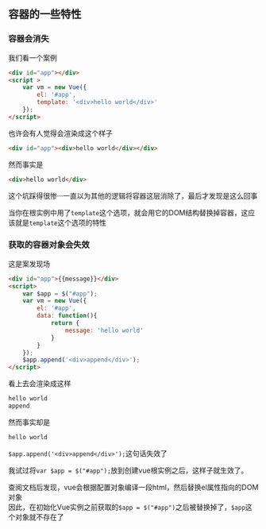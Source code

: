 ## 容器的一些特性

### 容器会消失

我们看一个案例
```html
<div id="app"></div>
<script >
    var vm = new Vue({
        el: '#app',
        template: '<div>hello world</div>'
    });
</script>
```
也许会有人觉得会渲染成这个样子
```html
<div id="app"><div>hello world</div></div>
```
然而事实是
```html
<div>hello world</div>
```
这个坑踩得很惨···一直以为其他的逻辑将容器这层消除了，最后才发现是这么回事

当你在根实例中用了`template`这个选项，就会用它的DOM结构替换掉容器，这应该就是`template`这个选项的特性

### 获取的容器对象会失效

这是案发现场
```html
<div id="app">{{message}}</div>
<script>
    var $app = $("#app");
    var vm = new Vue({
        el: '#app',
        data: function(){
            return {
                message: 'hello world'
            }
        }
    });
    $app.append('<div>append</div>');
</script>
```
看上去会渲染成这样
```javascript
hello world
append
```
然而事实却是
```javascript
hello world
```
`$app.append('<div>append</div>');`这句话失效了

我试过将`var $app = $("#app");`放到创建vue根实例之后，这样子就生效了。

查阅文档后发现，vue会根据配置对象编译一段html，然后替换el属性指向的DOM对象    
因此，在初始化Vue实例之前获取的`$app = $("#app")`之后被替换掉了，`$app`这个对象就不存在了